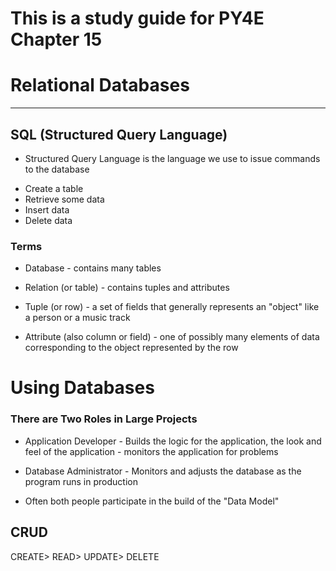 # This is a study guide for PY4E Chapter 15

# Relational Databases
----

## SQL (Structured Query Language)

- Structured Query Language is the language we use to issue commands to the database
* Create a table
* Retrieve some data
* Insert data
* Delete data


### Terms

- Database - contains many tables

- Relation (or table) - contains tuples and attributes

- Tuple (or row) - a set of fields that generally represents an "object" like a person or a music track

- Attribute (also column or field) - one of possibly many elements of data corresponding to the object represented by the row


# Using Databases

### There are Two Roles in Large Projects

- Application Developer - Builds the logic for the application, the look and feel of the application - monitors the application for problems

- Database Administrator - Monitors and adjusts the database as the program runs in production

- Often both people participate in the build of the "Data Model"

## CRUD

CREATE> READ> UPDATE> DELETE






